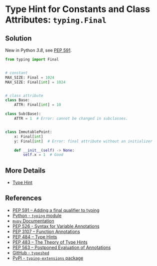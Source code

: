 # Type Hint for Constants and Class Attributes: `typing.Final`

## Solution

New in Python *3.8*,
see [PEP 591](https://peps.python.org/pep-0591/ "PEP 591 - Adding a final qualifier to typing").

```python
from typing import Final


# constant
MAX_SIZE: Final = 1024
MAX_SIZE: Final[int] = 1024


# class attribute
class Base:
    ATTR: Final[int] = 10

class Sub(Base):
    ATTR = 1  # Error: cannot be changed in subclasses.


class ImmutablePoint:
    x: Final[int]
    y: Final[int]  # Error: final attribute without an initializer

    def __init__(self) -> None:
        self.x = 1  # Good
```

## More Details

- [Type Hint](https://leven-cn.github.io/python-cookbook/more/core/type_hint)

## References

- [PEP 591 – Adding a final qualifier to typing](https://peps.python.org/pep-0591/)
- [Python - `typing` module](https://docs.python.org/3/library/typing.html)
- [`mypy` Documentation](https://mypy.readthedocs.io/en/latest/)
- [PEP 526 - Syntax for Variable Annotations](https://peps.python.org/pep-0526/)
- [PEP 3107 – Function Annotations](https://peps.python.org/pep-3107/)
- [PEP 484 – Type Hints](https://peps.python.org/pep-0484/)
- [PEP 483 – The Theory of Type Hints](https://peps.python.org/pep-0483/)
- [PEP 563 – Postponed Evaluation of Annotations](https://peps.python.org/pep-0563/)
- [GitHub - `typeshed`](https://github.com/python/typeshed)
- [PyPI - `typing-extensions` package](https://pypi.org/project/typing-extensions/)
